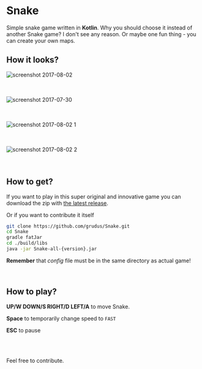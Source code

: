 # Snake

Simple snake game written in **Kotlin**.
Why you should choose it instead of another Snake game? I don't see any reason. Or maybe one fun thing - you can create your own maps. 

## How it looks?

![screenshot 2017-08-02](https://user-images.githubusercontent.com/18220458/28890413-52e6437e-77c7-11e7-8478-8006450f209c.png)
<br/><br/><br/>

![screenshot 2017-07-30](https://user-images.githubusercontent.com/18220458/28889943-e1982256-77c5-11e7-8600-92e2aecea7bb.png)
<br/><br/><br/>

![screenshot 2017-08-02 1](https://user-images.githubusercontent.com/18220458/28890412-52e5455a-77c7-11e7-8e00-d70063d942ec.png)
<br/><br/><br/>

![screenshot 2017-08-02 2](https://user-images.githubusercontent.com/18220458/28890414-52e8d472-77c7-11e7-9148-8c49cacb299f.png)
<br/><br/><br/>

## How to get?
If you want to play in this super original and innovative game you can download the zip with [the latest release](https://github.com/grudus/Snake/releases). <br/>

Or if you want to contribute it itself 

````bash
git clone https://github.com/grudus/Snake.git
cd Snake
gradle fatJar
cd ./build/libs
java -jar Snake-all-{version}.jar
````

**Remember** that *config* file must be in the same directory as actual game!

<br/>

## How to play?

**UP/W DOWN/S RIGHT/D LEFT/A** to move Snake.

**Space** to temporarily change speed to `FAST`

**ESC** to pause

<br/><br/>

Feel free to contribute.
